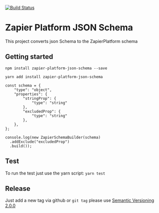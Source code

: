 [![Build Status](https://travis-ci.org/B-Stefan/zapier-platform-json-schema.svg?branch=master)](https://travis-ci.org/B-Stefan/zapier-platform-json-schema)
# Zapier Platform JSON Schema

This project converts json Schema to the ZapierPlatform schema

## Getting started

`npm install zapier-platform-json-schema --save`

`yarn add install zapier-platform-json-schema`

```
const schema = {
    "type": "object",
    "properties": {
        "stringProp": {
            "type": "string"
        },
        "excludedProp": {
            "type": "string"
        },
    },
};

console.log(new ZapierSchemaBuilder(schema)
  .addExclude("excludedProp")
  .build());

```

## Test
To run the test just use the yarn script:
`yarn test`

## Release
Just add a new tag via github or `git tag` please use [Semantic Versioning 2.0.0](https://semver.org/#semantic-versioning-200)

